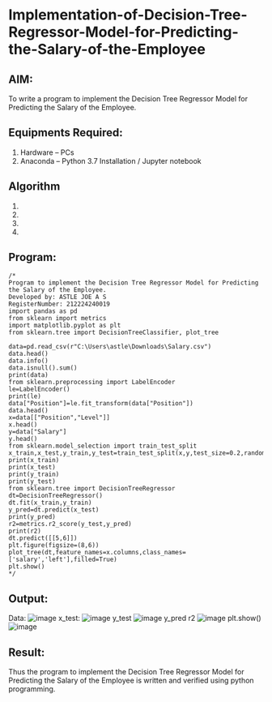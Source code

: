 # Implementation-of-Decision-Tree-Regressor-Model-for-Predicting-the-Salary-of-the-Employee

## AIM:
To write a program to implement the Decision Tree Regressor Model for Predicting the Salary of the Employee.

## Equipments Required:
1. Hardware – PCs
2. Anaconda – Python 3.7 Installation / Jupyter notebook

## Algorithm
1. 
2. 
3. 
4. 

## Program:
```
/*
Program to implement the Decision Tree Regressor Model for Predicting the Salary of the Employee.
Developed by: ASTLE JOE A S
RegisterNumber: 212224240019
import pandas as pd
from sklearn import metrics
import matplotlib.pyplot as plt
from sklearn.tree import DecisionTreeClassifier, plot_tree

data=pd.read_csv(r"C:\Users\astle\Downloads\Salary.csv")
data.head()
data.info()
data.isnull().sum()
print(data)
from sklearn.preprocessing import LabelEncoder
le=LabelEncoder()
print(le)
data["Position"]=le.fit_transform(data["Position"])
data.head()
x=data[["Position","Level"]]
x.head()
y=data["Salary"]
y.head()
from sklearn.model_selection import train_test_split
x_train,x_test,y_train,y_test=train_test_split(x,y,test_size=0.2,random_state=2)
print(x_train)
print(x_test)
print(y_train)
print(y_test)
from sklearn.tree import DecisionTreeRegressor
dt=DecisionTreeRegressor()
dt.fit(x_train,y_train)
y_pred=dt.predict(x_test)
print(y_pred)
r2=metrics.r2_score(y_test,y_pred)
print(r2)
dt.predict([[5,6]])
plt.figure(figsize=(8,6))
plot_tree(dt,feature_names=x.columns,class_names=['salary','left'],filled=True)
plt.show() 
*/
```

## Output:
Data:
![image](https://github.com/user-attachments/assets/48ed97be-c1f6-4ac2-a8e2-b82b55fd8b56)
x_test:
![image](https://github.com/user-attachments/assets/6829adc5-efc0-4ec5-8d96-7058a19a921e)
y_test
![image](https://github.com/user-attachments/assets/4b705cd4-5eeb-48c6-b1cc-386404cef92f)
y_pred
r2
![image](https://github.com/user-attachments/assets/45fdf366-3306-465a-bd1b-00c2360c96b5)
plt.show()
![image](https://github.com/user-attachments/assets/1136c315-d4c6-4701-8d35-ddc53dda7425)


## Result:
Thus the program to implement the Decision Tree Regressor Model for Predicting the Salary of the Employee is written and verified using python programming.
